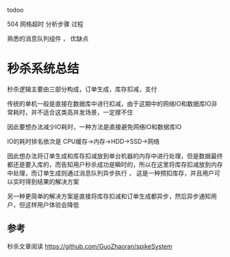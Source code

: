 todoo

504 网格超时    分析步骤 过程

熟悉的消息队列组件 ， 优缺点






# 秒杀系统总结

秒杀逻辑主要由三部分构成，订单生成，库存扣减，支付

传统的单机一般是直接在数据库中进行扣减，由于这期中的网络IO和数据库IO非常耗时，并不适合这类高并发场景，一定撑不住

因此要想办法减少IO耗时，一种方法是直接避免网络IO和数据库IO

IO的耗时排名依次是 CPU缓存->内存->HDD->SSD->网络

因此想办法将订单生成和库存扣减放到单台机器的内存中进行处理，但是数据最终都还是要入库的，而告知用户秒杀成功是瞬时的，所以在这里将库存扣减放到内存中处理，而订单生成则通过消息队列异步执行 ， 这是一种预扣库存，并且用户可以实时得到结果的解决方案

另一种更简单的解决方案是直接将库存扣减和订单生成都异步，然后异步通知用户，但这样用户体验会降低



## 参考

秒杀文章阅读 https://github.com/GuoZhaoran/spikeSystem